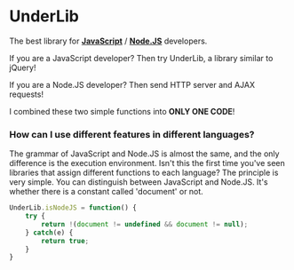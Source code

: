 # UnderLib
The best library for **[JavaScript](/UnderLibJS.md)** / **[Node.JS](/UnderLibNodeJS.md)** developers.

If you are a JavaScript developer? Then try UnderLib, a library similar to jQuery!

If you are a Node.JS developer? Then send HTTP server and AJAX requests!

I combined these two simple functions into **ONLY ONE CODE**!

### How can I use different features in different languages?
The grammar of JavaScript and Node.JS is almost the same, and the only difference is the execution environment.
Isn't this the first time you've seen libraries that assign different functions to each language? The principle is very simple.
You can distinguish between JavaScript and Node.JS.
It's whether there is a constant called 'document' or not.

```javascript
UnderLib.isNodeJS = function() {
    try {
        return !(document != undefined && document != null);
    } catch(e) {
        return true;
    }
}
```
